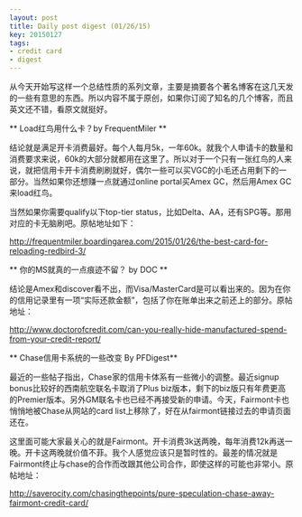 ```yaml
---
layout: post
title: Daily post digest (01/26/15)
key: 20150127
tags:
- credit card
- digest
---
```


从今天开始写这样一个总结性质的系列文章，主要是摘要各个著名博客在这几天发的一些有意思的东西。所以内容不属于原创，如果你订阅了知名的几个博客，而且英文还不错，看原文就挺好。

** Load红鸟用什么卡？by FrequentMiler **

结论就是满足开卡消费最好。每个人每月5k，一年60k。就我个人申请卡的数量和消费要求来说，60k的大部分就都用在这里了。所以对于一个只有一张红鸟的人来说，就把信用卡开卡消费刷刷就好，偶尔一些可以买VGC的小毛还占用剩下的一部分。当然如果你还想赚一点就通过online portal买Amex GC，然后用Amex GC来load红鸟。

当然如果你需要qualify以下top-tier status，比如Delta、AA，还有SPG等。那用对应的卡无脑刷吧。原帖地址如下：

http://frequentmiler.boardingarea.com/2015/01/26/the-best-card-for-reloading-redbird-3/

** 你的MS就真的一点痕迹不留？ by DOC **

结论是Amex和discover看不出，而Visa/MasterCard是可以看出来的。因为在你的信用记录里有一项“实际还款金额”，包括了你在账单出来之前还上的部分。原帖地址：

http://www.doctorofcredit.com/can-you-really-hide-manufactured-spend-from-your-credit-report/

** Chase信用卡系统的一些改变 By PFDigest**

最近的一些帖子指出，Chase家的信用卡体系有一些微小的调整。最近signup bonus比较好的西南航空联名卡取消了Plus biz版本，剩下的biz版只有年费更高的Premier版本。另外GM联名卡也已经不再接受新的申请。今天，Fairmont卡也悄悄地被Chase从网站的card list上移除了，好在从fairmont链接过去的申请页面还在。

这里面可能大家最关心的就是Fairmont。开卡消费3k送两晚，每年消费12k再送一晚。开卡这两晚就价值不菲。我个人感觉应该只是暂时性的。最差的情况就是Fairmont终止与chase的合作而改跟其他公司合作，即使这样的可能也非常小。原帖地址：

http://saverocity.com/chasingthepoints/pure-speculation-chase-away-fairmont-credit-card/